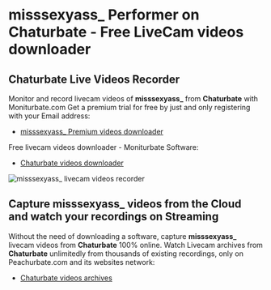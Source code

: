 # misssexyass_ Performer on Chaturbate - Free LiveCam videos downloader

## Chaturbate Live Videos Recorder

Monitor and record livecam videos of **misssexyass_** from **Chaturbate** with Moniturbate.com
Get a premium trial for free by just and only registering with your Email address:
* [misssexyass_ Premium videos downloader](https://moniturbate.com/request-demo-licence-key.html)

Free livecam videos downloader - Moniturbate Software:
* [Chaturbate videos downloader](https://moniturbate.com/moniturbate-download-software.html)

![misssexyass_ livecam videos recorder](https://peachurnet.com/templates/moniturbate-software.png)


## Capture misssexyass_ videos from the Cloud and watch your recordings on Streaming

Without the need of downloading a software, capture **misssexyass_** livecam videos from **Chaturbate** 100% online.
Watch Livecam archives from **Chaturbate** unlimitedly from thousands of existing recordings, only on Peachurbate.com and its websites network:
* [Chaturbate videos archives](https://peachurnet.com/)